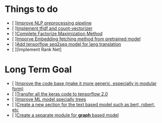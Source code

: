# Things to do
- [ ][Improve NLP preprocessing pipeline]()
- [ ][Implement tfidf and count-vectorizer]()
- [ ][Complete Factorize Maximization Method]()
- [ ][Imporve Embedding fetching method from pretrained model]()
- [ ][Add tensorflow seq2seq model for lang translation]()
- [ ][Implement Rank Net]



# Long Term Goal
- [ ][Improve the code base (make it more generic, especially in modular form)]()
- [ ][Transfer all the keras code to tensorflow 2.0]()
- [ ][Improve ML model specially trees]()
- [ ][Create a new section for the text based model such as bert, robert, etc]()
- [ ][Create a separate module for **graph** based model]()